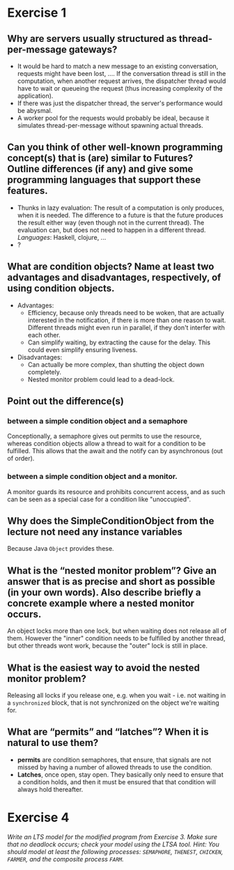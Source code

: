 # Exercise 1
## Why are servers usually structured as thread-per-message gateways?
* It would be hard to match a new message to an existing conversation, requests
  might have been lost, .... If the conversation thread is still in the
  computation, when another request arrives, the dispatcher thread would have to
  wait or queueing the request (thus increasing complexity of the application).
* If there was just the dispatcher thread, the server's performance would be
  abysmal.
* A worker pool for the requests would probably be ideal, because it simulates
  thread-per-message without spawning actual threads.

## Can you think of other well-known programming concept(s) that is (are) similar to Futures? Outline differences (if any) and give some programming languages that support these features.
* Thunks in lazy evaluation: The result of a computation is only produces, when
  it is needed. The difference to a future is that the future produces the
  result either way (even though not in the current thread). The evaluation can,
  but does not need to happen in a different thread. *Languages*: Haskell,
  clojure, ...
* ?
## What are condition objects? Name at least two advantages and disadvantages, respectively, of using condition objects.
* Advantages:
  - Efficiency, because only threads need to be woken, that are actually
    interested in the notification, if there is more than one reason to wait.
    Different threads might even run in parallel, if they don't interfer with
    each other.
  - Can simplify waiting, by extracting the cause for the delay. This could even
    simplify ensuring liveness.
* Disadvantages:
  - Can actually be more complex, than shutting the object down completely.
  - Nested monitor problem could lead to a dead-lock.

## Point out the difference(s)
### between a simple condition object and a semaphore
Conceptionally, a semaphore gives out permits to use the resource, whereas
condition objects allow a thread to wait for a condition to be fulfilled. This
allows that the await and the notify can by asynchronous (out of order). 

### between a simple condition object and a monitor.
A monitor guards its resource and prohibits concurrent access, and as such can
be seen as a special case for a condition like "unoccupied".

## Why does the SimpleConditionObject from the lecture not need any instance variables
Because Java `Object` provides these.

## What is the “nested monitor problem”? Give an answer that is as precise and short as possible (in your own words). Also describe briefly a concrete example where a nested monitor occurs.
An object locks more than one lock, but when waiting does not release all of
them. However the "inner" condition needs to be fulfilled by another thread, but
other threads wont work, because the "outer" lock is still in place.

## What is the easiest way to avoid the nested monitor problem?
Releasing all locks if you release one, e.g. when you wait - i.e. not waiting in
a `synchronized` block, that is not synchronized on the object we're waiting
for.

## What are “permits” and “latches”? When it is natural to use them?
* **permits** are condition semaphores, that ensure, that signals are not missed
  by having a number of allowed threads to use the condition.
* **Latches**, once open, stay open. They basically only need to ensure that a
  condition holds, and then it must be ensured that that condition will always
  hold thereafter.

# Exercise 4

*Write an LTS model for the modified program from Exercise 3. Make sure that no deadlock occurs; check your model using the LTSA tool. Hint: You should model at least the following processes: `SEMAPHORE`, `THENEST`, `CHICKEN`, `FARMER`, and the composite process `FARM`.*
